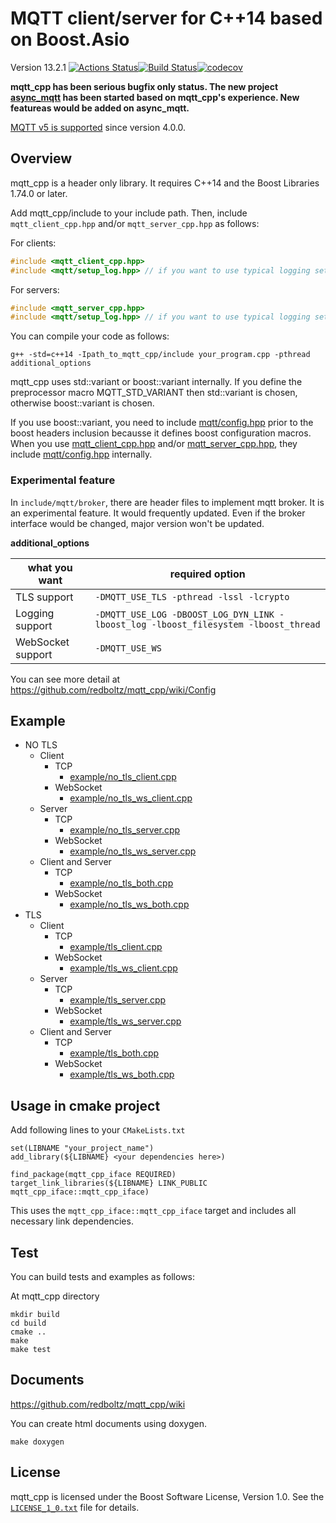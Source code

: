 # MQTT client/server for C++14 based on Boost.Asio

Version 13.2.1 [![Actions Status](https://github.com/redboltz/mqtt_cpp/workflows/CI/badge.svg)](https://github.com/redboltz/mqtt_cpp/actions)[![Build Status](https://dev.azure.com/redboltz/redboltz/_apis/build/status/redboltz.mqtt_cpp?branchName=master)](https://dev.azure.com/redboltz/redboltz/_build/latest?definitionId=6&branchName=master)[![codecov](https://codecov.io/gh/redboltz/mqtt_cpp/branch/master/graph/badge.svg)](https://codecov.io/gh/redboltz/mqtt_cpp)

**mqtt_cpp has been serious bugfix only status. The new project [async_mqtt](https://github.com/redboltz/async_mqtt) has been started based on mqtt_cpp's experience. New featureas would be added on async_mqtt.**

[MQTT v5 is supported](https://github.com/redboltz/mqtt_cpp/wiki/MQTT-v5) since version 4.0.0.

## Overview

mqtt_cpp is a header only library. It requires C++14 and the Boost Libraries 1.74.0 or later.

Add mqtt_cpp/include to your include path. Then, include `mqtt_client_cpp.hpp` and/or `mqtt_server_cpp.hpp` as follows:

For clients:
```c++
#include <mqtt_client_cpp.hpp>
#include <mqtt/setup_log.hpp> // if you want to use typical logging setup
```

For servers:
```c++
#include <mqtt_server_cpp.hpp>
#include <mqtt/setup_log.hpp> // if you want to use typical logging setup
```

You can compile your code as follows:

```
g++ -std=c++14 -Ipath_to_mqtt_cpp/include your_program.cpp -pthread additional_options
```

mqtt_cpp uses std::variant or boost::variant internally.
If you define the preprocessor macro MQTT_STD_VARIANT then std::variant is chosen, otherwise boost::variant is chosen.

If you use boost::variant, you need to include [mqtt/config.hpp](https://github.com/redboltz/mqtt_cpp/blob/master/include/mqtt/config.hpp) prior to the boost headers inclusion becausse it defines boost configuration macros.
When you use [mqtt_client_cpp.hpp](https://github.com/redboltz/mqtt_cpp/blob/master/include/mqtt_client_cpp.hpp) and/or [mqtt_server_cpp.hpp](https://github.com/redboltz/mqtt_cpp/blob/master/include/mqtt_server_cpp.hpp), they include [mqtt/config.hpp](https://github.com/redboltz/mqtt_cpp/blob/master/include/mqtt/config.hpp) internally.

### Experimental feature

In `include/mqtt/broker`, there are header files to implement mqtt broker.
It is an experimental feature. It would frequently updated. Even if the broker interface would be changed, major version won't be updated.


**additional_options**

|what you want|required option|
|---|---|
|TLS support|`-DMQTT_USE_TLS -pthread -lssl -lcrypto`|
|Logging support|`-DMQTT_USE_LOG -DBOOST_LOG_DYN_LINK -lboost_log -lboost_filesystem -lboost_thread`|
|WebSocket support|`-DMQTT_USE_WS`|

You can see more detail at https://github.com/redboltz/mqtt_cpp/wiki/Config


## Example

* NO TLS
  * Client
    * TCP
      * [example/no_tls_client.cpp](https://github.com/redboltz/mqtt_cpp/blob/master/example/no_tls_client.cpp)
    * WebSocket
      * [example/no_tls_ws_client.cpp](https://github.com/redboltz/mqtt_cpp/blob/master/example/no_tls_ws_client.cpp)
  * Server
    * TCP
      * [example/no_tls_server.cpp](https://github.com/redboltz/mqtt_cpp/blob/master/example/no_tls_server.cpp)
    * WebSocket
      * [example/no_tls_ws_server.cpp](https://github.com/redboltz/mqtt_cpp/blob/master/example/no_tls_ws_server.cpp)
  * Client and Server
    * TCP
      * [example/no_tls_both.cpp](https://github.com/redboltz/mqtt_cpp/blob/master/example/no_tls_both.cpp)
    * WebSocket
      * [example/no_tls_ws_both.cpp](https://github.com/redboltz/mqtt_cpp/blob/master/example/no_tls_ws_both.cpp)
* TLS
  * Client
    * TCP
      * [example/tls_client.cpp](https://github.com/redboltz/mqtt_cpp/blob/master/example/tls_client.cpp)
    * WebSocket
      * [example/tls_ws_client.cpp](https://github.com/redboltz/mqtt_cpp/blob/master/example/tls_ws_client.cpp)
  * Server
    * TCP
      * [example/tls_server.cpp](https://github.com/redboltz/mqtt_cpp/blob/master/example/tls_server.cpp)
    * WebSocket
      * [example/tls_ws_server.cpp](https://github.com/redboltz/mqtt_cpp/blob/master/example/tls_ws_server.cpp)
  * Client and Server
    * TCP
      * [example/tls_both.cpp](https://github.com/redboltz/mqtt_cpp/blob/master/example/tls_both.cpp)
    * WebSocket
      * [example/tls_ws_both.cpp](https://github.com/redboltz/mqtt_cpp/blob/master/example/tls_ws_both.cpp)

## Usage in cmake project

Add following lines to your `CMakeLists.txt`

```
set(LIBNAME "your_project_name")
add_library(${LIBNAME} <your dependencies here>)

find_package(mqtt_cpp_iface REQUIRED)
target_link_libraries(${LIBNAME} LINK_PUBLIC mqtt_cpp_iface::mqtt_cpp_iface)
```

This uses the `mqtt_cpp_iface::mqtt_cpp_iface` target and includes all necessary link dependencies.

## Test

You can build tests and examples as follows:


At mqtt_cpp directory

```
mkdir build
cd build
cmake ..
make
make test
```

## Documents
https://github.com/redboltz/mqtt_cpp/wiki

You can create html documents using doxygen.

```
make doxygen
```

## License

mqtt_cpp is licensed under the Boost Software License, Version 1.0. See
the [`LICENSE_1_0.txt`](./LICENSE_1_0.txt) file for details.
